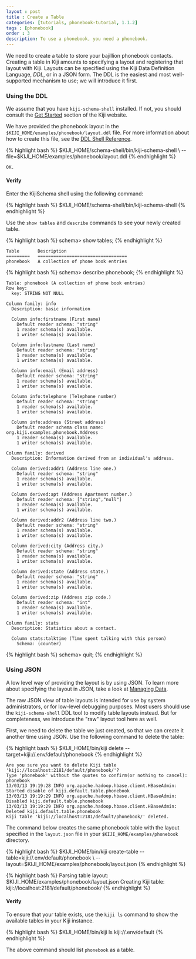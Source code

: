 ```yaml
---
layout : post
title : Create a Table
categories: [tutorials, phonebook-tutorial, 1.1.2]
tags : [phonebook]
order : 3
description: To use a phonebook, you need a phonebook.
---
```


We need to create a table to store your bajillion phonebook contacts.
Creating a table in Kiji amounts to specifying a layout and registering
that layout with Kiji. Layouts can be specified using the Kiji
Data Definition Language, *DDL*, or in a JSON form. The DDL is the easiest
and most well-supported mechanism to use; we will introduce it first.

### Using the DDL

We assume that you have `kiji-schema-shell` installed. If not, you should
consult the [Get Started](http://www.kiji.org/getstarted) section of the Kiji website.

We have provided the phonebook layout in the `$KIJI_HOME/examples/phonebook/layout.ddl` file.
For more information about how to create this file, see the
[DDL Shell Reference]({{site.userguide_schema_1_3_4}}/schema-shell-ddl-ref/).

<div class="userinput">
{% highlight bash %}
$KIJI_HOME/schema-shell/bin/kiji-schema-shell \
    --file=$KIJI_HOME/examples/phonebook/layout.ddl
{% endhighlight %}
</div>

    OK.

#### Verify
Enter the KijiSchema shell using the following command:

<div class="userinput">
{% highlight bash %}
$KIJI_HOME/schema-shell/bin/kiji-schema-shell
{% endhighlight %}
</div>

Use the `show tables` and `describe` commands to see your newly created table.

<div class="userinput">
{% highlight bash %}
schema> show tables;
{% endhighlight %}
</div>

    Table       Description
    =========   ==================================
    phonebook   A collection of phone book entries

<div class="userinput">
{% highlight bash %}
schema> describe phonebook;
{% endhighlight %}
</div>

    Table: phonebook (A collection of phone book entries)
    Row key:
      key: STRING NOT NULL

    Column family: info
      Description: basic information

      Column info:firstname (First name)
        Default reader schema: "string"
        1 reader schema(s) available.
        1 writer schema(s) available.

      Column info:lastname (Last name)
        Default reader schema: "string"
        1 reader schema(s) available.
        1 writer schema(s) available.

      Column info:email (Email address)
        Default reader schema: "string"
        1 reader schema(s) available.
        1 writer schema(s) available.

      Column info:telephone (Telephone number)
        Default reader schema: "string"
        1 reader schema(s) available.
        1 writer schema(s) available.

      Column info:address (Street address)
        Default reader schema class name: org.kiji.examples.phonebook.Address
        1 reader schema(s) available.
        1 writer schema(s) available.

    Column family: derived
      Description: Information derived from an individual's address.

      Column derived:addr1 (Address line one.)
        Default reader schema: "string"
        1 reader schema(s) available.
        1 writer schema(s) available.

      Column derived:apt (Address Apartment number.)
        Default reader schema: ["string","null"]
        1 reader schema(s) available.
        1 writer schema(s) available.

      Column derived:addr2 (Address line two.)
        Default reader schema: "string"
        1 reader schema(s) available.
        1 writer schema(s) available.

      Column derived:city (Address city.)
        Default reader schema: "string"
        1 reader schema(s) available.
        1 writer schema(s) available.

      Column derived:state (Address state.)
        Default reader schema: "string"
        1 reader schema(s) available.
        1 writer schema(s) available.

      Column derived:zip (Address zip code.)
        Default reader schema: "int"
        1 reader schema(s) available.
        1 writer schema(s) available.

    Column family: stats
      Description: Statistics about a contact.

      Column stats:talktime (Time spent talking with this person)
        Schema: (counter)


<div class="userinput">
{% highlight bash %}
schema> quit;
{% endhighlight %}
</div>

### Using JSON

A low level way of providing the layout is by using JSON. To learn more about specifying
the layout in JSON, take a look at [Managing Data]({{site.userguide_schema_1_3_4}}/managing-data/).

The raw JSON view of table layouts is intended for use by system administrators, or
for low-level debugging purposes. Most users should use the `kiji-schema-shell` DDL tool
to modify table layouts instead. But for completeness, we introduce the "raw" layout
tool here as well.

First, we need to delete the table we just created, so that we can create it
another time using JSON. Use the following command to delete the table:

<div class="userinput">
{% highlight bash %}
$KIJI_HOME/bin/kiji delete --target=kiji://.env/default/phonebook
{% endhighlight %}
</div>

    Are you sure you want to delete Kiji table 'kiji://localhost:2181/default/phonebook/'?
    Type 'phonebook' without the quotes to confirm(or nothing to cancel):
    phonebook
    13/03/13 19:19:28 INFO org.apache.hadoop.hbase.client.HBaseAdmin: Started disable of kiji.default.table.phonebook
    13/03/13 19:19:29 INFO org.apache.hadoop.hbase.client.HBaseAdmin: Disabled kiji.default.table.phonebook
    13/03/13 19:19:29 INFO org.apache.hadoop.hbase.client.HBaseAdmin: Deleted kiji.default.table.phonebook
    Kiji table 'kiji://localhost:2181/default/phonebook/' deleted.

The command below creates the same phonebook table with the layout specified in the `layout.json` file in your
`$KIJI_HOME/examples/phonebook` directory.

<div class="userinput">
{% highlight bash %}
$KIJI_HOME/bin/kiji create-table --table=kiji://.env/default/phonebook \
    --layout=$KIJI_HOME/examples/phonebook/layout.json
{% endhighlight %}
</div>

{% highlight bash %}
Parsing table layout: $KIJI_HOME/examples/phonebook/layout.json
Creating Kiji table: kiji://localhost:2181/default/phonebook/
{% endhighlight %}


#### Verify

To ensure that your table exists, use the `kiji ls` command to show the available
tables in your Kiji instance.

<div class="userinput">
{% highlight bash %}
$KIJI_HOME/bin/kiji ls kiji://.env/default
{% endhighlight %}
</div>

The above command should list `phonebook` as a table.
